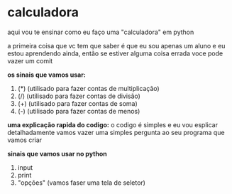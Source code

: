# calculadora
aqui vou te ensinar como eu faço uma "calculadora" em python

a primeira coisa que vc tem que saber é que eu sou apenas
um aluno e eu estou aprendendo ainda, então se estiver
alguma coisa errada voce pode vazer um comit

**os sinais que vamos usar:**
1. (*) (utilisado para fazer contas de multiplicação)
2. (/) (utilisado para fazer contas de divisão)
3. (+) (utilisado para fazer contas de soma)
4. (-) (utilisado para fazer contas de menos)

**uma explicação rapida do codigo:**
o codigo é simples e eu vou esplicar detalhadamente
vamos vazer uma simples pergunta ao seu programa que vamos criar

**sinais que vamos usar no python**
1. input
2. print
3. "opções" (vamos faser uma tela de seletor)
